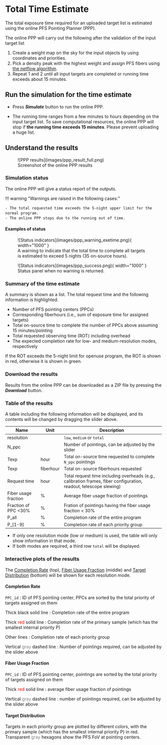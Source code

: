 # Total Time Estimate

The total exposure time required for an uploaded target list is estimated using the online PFS Pointing Planner (PPP).

The online PPP will carry out the following after the validation of the input target list

1. Create a weight map on the sky for the input objects by using coordinates and priorities.
2. Pick a density peak with the highest weight and assign PFS fibers using [the netflow algorithm](https://github.com/Subaru-PFS/ets_fiberalloc/).
3. Repeat 1 and 2 until all input targets are completed or running time exceeds about 15 minutes.

## Run the simulation for the time estimate

- Press **_Simulate_** button to run the online PPP.

- The running time ranges from a few minutes to hours depending on the input target list. To save computational resources, the online PPP will stop if **the running time exceeds 15 minutes**. Please prevent uploading a huge list.

## Understand the results

<figure markdown>
  ![PPP results](images/ppp_result_full.png)
  <figcaption>Screenshot of the online PPP results</figcaption>
</figure>

### Simulation status

The online PPP will give a status report of the outputs.

!!! warning "Warnings are raised in the following cases:"

    - The total requested time exceeds the 5-night upper limit for the normal program.
    - The online PPP stops due to the running out of time.

#### Examples of status

<figure markdown>
  ![Status indicators](images/ppp_warning_exetime.png){ width="1000" }
  <figcaption>A warning to indicate that the total time to complete all targets is estimated to exceed 5 nights (35 on-source hours).</figcaption>
</figure>

<figure markdown>
  ![Status indicators](images/ppp_success.png){ width="1000" }
  <figcaption>Status panel when no warning is returned.</figcaption>
</figure>

### Summary of the time estimate

A summary is shown as a list. The total request time and the following information is highlighted.

- Number of PFS pointing centers (PPCs)
- Corresponding fiberhours (i.e., sum of exposure time for assigned targets)
- Total on-source time to complete the number of PPCs above assuming 15 minutes/pointing
- Total requested observing time (ROT) including overhead
- The expected completion rate for low- and medium-resolution modes, respectively

If the ROT exceeds the 5-night limit for openuse program, the ROT is shown in red, otherwise it is shown in green.

### Download the results

Results from the online PPP can be downloaded as a ZIP file by pressing the **_Download_** button.

### Table of the results

A table including the following information will be displayed, and its contents will be changed by dragging the slider above.

| Name                 | Unit      | Description                                                                                                        |
|----------------------|-----------|--------------------------------------------------------------------------------------------------------------------|
| resolution           |           | `low`, `medium` or `total`                                                                                         |
| N_ppc                |           | Number of pointings, can be adjusted by the slider                                                                 |
| Texp                 | hour      | Total on-source time requested to complete `N_ppc` pointings                                                       |
| Texp                 | fiberhour | Total on-source fiberhours requested                                                                               |
| Request time         | hour      | Total request time including overheads (e.g., calibration frames, fiber configuration, readout, telescope slewing) |
| Fiber usage fraction | %         | Average fiber usage fraction of pointings                                                                          |
| Fraction of PPC <30% | %         | Fration of pointings having the fiber usage fraction < 30%                                                         |
| P_all                | %         | Completion rate of the entire program                                                                              |
| P_[1-9]              | %         | Completion rate of each priority group                                                                             |

- If only one resolution mode (low or medium) is used, the table will only show information in that mode.
- If both modes are required, a third row `total` will be displayed.

### Interactive plots of the results

The <u>Completion Rate</u> (top), <u>Fiber Usage Fraction</u> (middle) and <u>Target Distribution</u> (bottom) will be shown for each resolution mode.

#### Completion Rate
`PPC_id`
: ID of PFS pointing center, PPCs are sorted by the total priority of targets assigned on them

Thick black solid line
: Completion rate of the entire program

Thick <span style="color: red;">red</span> solid line
: Completion rate of the primary sample (which has the smallest internal priority P)

Other lines
: Completion rate of each priority group

Vertical <span style="color: grey;">gray</span> dashed line
: Number of pointings required, can be adjusted by the slider above

#### Fiber Usage Fraction
`PPC_id`
: ID of PFS pointing center, pointings are sorted by the total priority of targets assigned on them

Thick <span style="color: red;">red</span> solid line
: average fiber usage fraction of pointings

Vertical <span style="color: grey;">gray</span> dashed line
: number of pointings required, can be adjusted by the slider above

#### Target Distribution

Targets in each priority group are plotted by different colors, with the primary sample (which has the smallest internal priority P) in red.
Transparent <span style="color: grey;">gray</span> hexagons show the PFS FoV at pointing centers.
